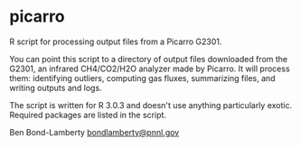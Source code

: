 picarro
=======

R script for processing output files from a Picarro G2301.

You can point this script to a directory of output files downloaded from the G2301, an infrared CH4/CO2/H2O analyzer made by Picarro. It will process them: identifying outliers, computing gas fluxes, summarizing files, and writing outputs and logs.

The script is written for R 3.0.3 and doesn't use anything particularly exotic. Required packages are listed in the script.

Ben Bond-Lamberty
bondlamberty@pnnl.gov
